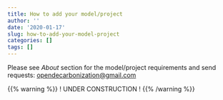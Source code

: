 ```yaml
---
title: How to add your model/project
author: ''
date: '2020-01-17'
slug: how-to-add-your-model-project
categories: []
tags: []
---
```


Please see _About_ section for the model/project requirements and send requests: <opendecarbonization@gmail.com>

{{% warning %}}
   ! UNDER CONSTRUCTION !
{{% /warning %}}
